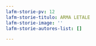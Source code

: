 ```yaml
---
lafm-storie-pv: 12
lafm-storie-titulo: ARMA LETALE
lafm-storie-image: ''
lafm-storie-autores-list: []

---
```

